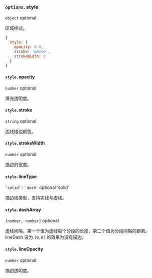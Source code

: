 ### `options.`style

`object` optional

区域样式。

```js
{
  style: {
    opacity: 0.8,
    stroke: 'white',
    strokeWidth: 2
  }
}
```

#### `style.`opacity

`number` optional

填充透明度。

#### `style.`stroke

`string` optional

边线描边颜色。

#### `style.`strokeWidth

`number` optional

描边的宽度。

#### `style.`lineType

`‘solid’｜'dash'` optional ‘solid’

描边线类型，支持实线与虚线。

#### `style.`dashArray

`[number, number]` optional

虚线间隔，第一个值为虚线每个分段的长度，第二个值为分段间隔的距离。lineDash 设为 `[0,0]` 的效果为没有描边。

#### `style.`lineOpacity

`number` optional

描边透明度。
